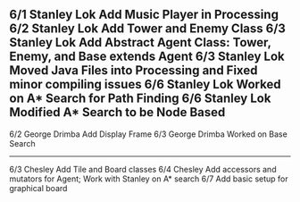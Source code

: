 6/1 Stanley Lok Add Music Player in Processing
6/2 Stanley Lok Add Tower and Enemy Class
6/3 Stanley Lok Add Abstract Agent Class: Tower, Enemy, and Base extends Agent
6/3 Stanley Lok Moved Java Files into Processing and Fixed minor compiling issues
6/6 Stanley Lok Worked on A* Search for Path Finding
6/6 Stanley Lok Modified A* Search to be Node Based
-------------------------------------------------------------------------------
6/2 George Drimba Add Display Frame
6/3 George Drimba Worked on Base Search

------------------------------------------------------------------------------
6/3 Chesley Add Tile and Board classes
6/4 Chesley Add accessors and mutators for Agent; Work with Stanley on A* search
6/7 Add basic setup for graphical board
